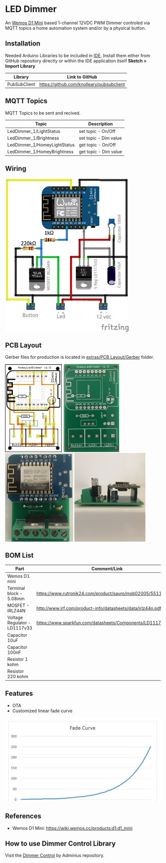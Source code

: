 # LED Dimmer
An [Wemos D1 Mini](https://wiki.wemos.cc/products:d1:d1_mini) based 1-channel 12VDC PWM Dimmer controled via MQTT topics a home automation system and/or by a physical button. 

## Installation
Needed Arduino Libraries to be included in [IDE](https://www.arduino.cc/en/Main/Software). Install them either from GitHub repository directly or within the IDE application itself **Sketch > Import Library** 

| Library                            | Link to GitHub                                      |
| ---------------------------------- | --------------------------------------------------- |
| PubSubClient                       |  https://github.com/knolleary/pubsubclient          |      

## MQTT Topics
MQTT Topics to be sent and recived. 

| Topic                              | Description                                         |
| ---------------------------------- | --------------------------------------------------- |
| LedDimmer_1/LightStatus            |  set topic - On/Off                                 |
| LedDimmer_1/Brightness             |  set topic - Dim value                              |
| LedDimmer_1/HomeyLightStatus       |  get topic - On/Off                                 |
| LedDimmer_1/HomeyBrightness        |  get topic - Dim value                              |

## Wiring
<img src="https://github.com/MagnusPer/HomeyLedDimmer/blob/master/extras/wiring/HomeyLedDimmer_v1-0.png" width="400">

## PCB Layout
Gerber files for production is located in [extras/PCB Layout/Gerber](https://github.com/MagnusPer/Homeyduino_LedDimmer/tree/master/extras/PCB%20layout/Gerber) folder.

<img src="https://github.com/MagnusPer/HomeyLedDimmer/blob/master/extras/PCB%20layout/HomeyLedDimmer_v1-0_pcb.jpg" width="185"> <img src="https://github.com/MagnusPer/HomeyLedDimmer/blob/master/extras/PCB%20layout/PCB%20top.JPG" width="180"> <img src="https://github.com/MagnusPer/HomeyLedDimmer/blob/master/extras/PCB%20layout/PCB%20mounted%20top.JPG" width="220"> <img src="https://github.com/MagnusPer/HomeyLedDimmer/blob/master/extras/PCB%20layout/PCB%20mounted%20side.JPG" width="230">


## BOM List
| Part                               | Comment/Link                                        |
| ---------------------------------- | --------------------------------------------------- |
|  Wemos D1 mini                     |                                                     |   
|  Terminal block - 5.08mm           | https://www.rutronik24.com/product/sauro/msb02005/5511.html |      
|  MOSFET - IRLZ44N                  | http://www.irf.com/product-info/datasheets/data/irlz44n.pdf |
|  Voltage Regulator - LD1117v33     | https://www.sparkfun.com/datasheets/Components/LD1117V33.pdf|
|  Capacitor 10uF                    |                                                     |
|  Capacitor 100nF                   |                                                     |
|  Resistor 1 kohm                   |                                                     |
|  Resistor 220 kohm                 |                                                     |

## Features
 - OTA
 - Customized linear fade curve
 
 <img src="https://github.com/MagnusPer/HomeyLedDimmer/blob/master/extras/34288200-6E13-4DD0-AF75-2F9DA9877E13.jpeg" width="600">
 

## References
- Wemos D1 Mini: https://wiki.wemos.cc/products:d1:d1_mini

## How to use Dimmer Control Library 
Visit the [Dimmer Control](https://github.com/Adminius/DimmerControl) by Adminius repository.

